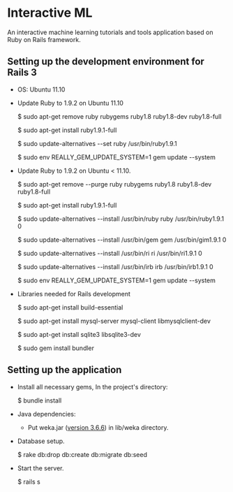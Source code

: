 # Interactive ML

An interactive machine learning tutorials and tools application based on Ruby on
Rails framework.

## Setting up the development environment for Rails 3

* OS: Ubuntu 11.10
* Update Ruby to 1.9.2 on Ubuntu 11.10
    
    $ sudo apt-get remove ruby rubygems ruby1.8 ruby1.8-dev ruby1.8-full
    
    $ sudo apt-get install ruby1.9.1-full
    
    $ sudo update-alternatives --set ruby /usr/bin/ruby1.9.1
    
    $ sudo env REALLY_GEM_UPDATE_SYSTEM=1 gem update --system
    
* Update Ruby to 1.9.2 on Ubuntu < 11.10.

    $ sudo apt-get remove --purge ruby rubygems ruby1.8 ruby1.8-dev ruby1.8-full
    
    $ sudo apt-get install ruby1.9.1-full

    $ sudo update-alternatives --install /usr/bin/ruby ruby /usr/bin/ruby1.9.1 0

    $ sudo update-alternatives --install /usr/bin/gem gem /usr/bin/gim1.9.1 0

    $ sudo update-alternatives --install /usr/bin/ri ri /usr/bin/ri1.9.1 0

    $ sudo update-alternatives --install /usr/bin/irb irb /usr/bin/irb1.9.1 0
    
    $ sudo env REALLY_GEM_UPDATE_SYSTEM=1 gem update --system

* Libraries needed for Rails development

    $ sudo apt-get install build-essential 
    
    $ sudo apt-get install mysql-server mysql-client libmysqlclient-dev
    
    $ sudo apt-get install sqlite3 libsqlite3-dev
    
    $ sudo gem install bundler
    
## Setting up the application

* Install all necessary gems, In the project's directory:
    
    $ bundle install
    
* Java dependencies:

    * Put weka.jar ([version 3.6.6](http://prdownloads.sourceforge.net/weka/weka-3-6-6.zip)) 
      in lib/weka directory.

* Database setup.

    $ rake db:drop db:create db:migrate db:seed
    
* Start the server.

    $ rails s

